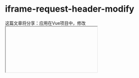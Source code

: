 # iframe-request-header-modify
这篇文章将分享：应用在Vue项目中，修改<iframe>标签请求头的方法
This article will share: Applied in the Vue project, the method of modifying the request header of the &lt;iframe> tag.

## 我们要做什么？
## 原实现过程
## 遇到的问题
## 解决办法
在项目中使用<iframe>标签时，可以指定 src 一个 url，也就是我们的请求路径，在我的项目中是返回文件在服务器中的位置

template 部分：

    <iframe id="iframe-page" :src="page_url" width="100%"></iframe>
    
data 部分：

    page_url: null,
    
methods 部分：
    
    makePdf(url){
      this.loadingTask = ''
      this.$http.get(url)
        .then((res) => {
          const { data, status } = res;
          let binaryData = []
          binaryData.push(data)// res 后台返回的流数据
          let pdfUrl = ''
          pdfUrl = window.URL.createObjectURL(new Blob(binaryData, { type: 'application/pdf' }))
          this.page_url = pdfUrl
        })
    },
    
axios 部分：

    // Add a request interceptor
    //添加请求的拦截器
    instance.interceptors.request.use(function(config) {
      if (config.url.indexOf('url/pdf') !== -1) {
        config.responseType = 'blob'
      }
    })
    
    
    
